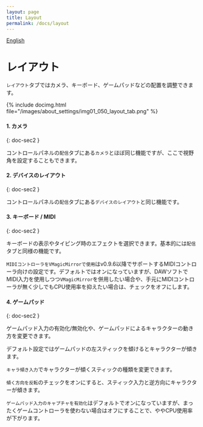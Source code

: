 ```yaml
---
layout: page
title: Layout
permalink: /docs/layout
---
```


[English](../en/docs/layout)

# レイアウト

`レイアウト`タブではカメラ、キーボード、ゲームパッドなどの配置を調整できます。

{% include docimg.html file="/images/about_settings/img01_050_layout_tab.png" %}

#### 1. カメラ
{: doc-sec2 }

コントロールパネルの`配信`タブにある`カメラ`とほぼ同じ機能ですが、ここで視野角を設定することもできます。

#### 2. デバイスのレイアウト
{: doc-sec2 }

コントロールパネルの`配信`タブにある`デバイスのレイアウト`と同じ機能です。

#### 3. キーボード / MIDI
{: doc-sec2 }

キーボードの表示やタイピング時のエフェクトを選択できます。基本的には`配信`タブと同様の機能です。

`MIDIコントローラをVMagicMirrorで使用`はv0.9.6以降でサポートするMIDIコントローラ向けの設定です。デフォルトではオンになっていますが、DAWソフトでMIDI入力を使用しつつ`VMagicMirror`を併用したい場合や、手元にMIDIコントローラが無く少しでもCPU使用率を抑えたい場合は、チェックをオフにします。

#### 4. ゲームパッド
{: doc-sec2 }

ゲームパッド入力の有効化/無効化や、ゲームパッドによるキャラクターの動き方を変更できます。

デフォルト設定ではゲームパッドの左スティックを傾けるとキャラクターが傾きます。

`キャラ傾き入力`でキャラクターが傾くスティックの種類を変更できます。

`傾く方向を反転`のチェックをオンにすると、スティック入力と逆方向にキャラクターが傾きます。

`ゲームパッド入力のキャプチャを有効化`はデフォルトでオンになっていますが、まったくゲームコントローラを使わない場合はオフにすることで、ややCPU使用率が下がります。
